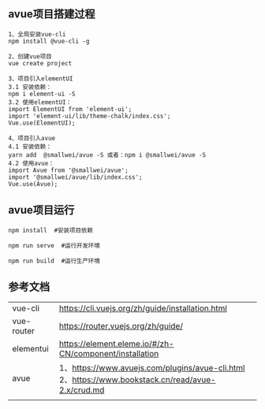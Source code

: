 ## avue项目搭建过程

```
1、全局安装vue-cli
npm install @vue-cli -g

2、创建vue项目
vue create project

3、项目引入elementUI
3.1 安装依赖：
npm i element-ui -S
3.2 使用elementUI：
import ElementUI from 'element-ui';
import 'element-ui/lib/theme-chalk/index.css';
Vue.use(ElementUI);

4、项目引入avue
4.1 安装依赖：
yarn add  @smallwei/avue -S 或者：npm i @smallwei/avue -S
4.2 使用avue：
import Avue from '@smallwei/avue';
import '@smallwei/avue/lib/index.css';
Vue.use(Avue);
```

## avue项目运行
```
npm install  #安装项目依赖

npm run serve  #运行开发环境

npm run build  #运行生产环境
```

## 参考文档
|  |  |
| :-----| :---- |
| vue-cli | https://cli.vuejs.org/zh/guide/installation.html |
| vue-router | https://router.vuejs.org/zh/guide/ |
| elementui | https://element.eleme.io/#/zh-CN/component/installation |
| avue | 1、https://www.avuejs.com/plugins/avue-cli.html <br> 2、https://www.bookstack.cn/read/avue-2.x/crud.md |
|  |  |